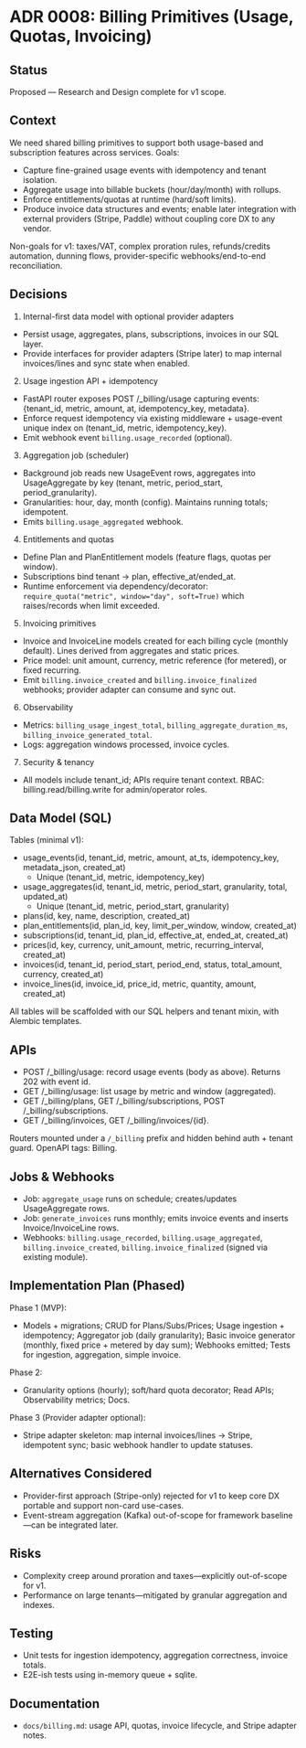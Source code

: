 # ADR 0008: Billing Primitives (Usage, Quotas, Invoicing)

## Status

Proposed — Research and Design complete for v1 scope.

## Context

We need shared billing primitives to support both usage-based and subscription features across services. Goals:
- Capture fine-grained usage events with idempotency and tenant isolation.
- Aggregate usage into billable buckets (hour/day/month) with rollups.
- Enforce entitlements/quotas at runtime (hard/soft limits).
- Produce invoice data structures and events; enable later integration with external providers (Stripe, Paddle) without coupling core DX to any vendor.

Non-goals for v1: taxes/VAT, complex proration rules, refunds/credits automation, dunning flows, provider-specific webhooks/end-to-end reconciliation.

## Decisions

1) Internal-first data model with optional provider adapters
- Persist usage, aggregates, plans, subscriptions, invoices in our SQL layer.
- Provide interfaces for provider adapters (Stripe later) to map internal invoices/lines and sync state when enabled.

2) Usage ingestion API + idempotency
- FastAPI router exposes POST /_billing/usage capturing events: {tenant_id, metric, amount, at, idempotency_key, metadata}.
- Enforce request idempotency via existing middleware + usage-event unique index on (tenant_id, metric, idempotency_key).
- Emit webhook event `billing.usage_recorded` (optional).

3) Aggregation job (scheduler)
- Background job reads new UsageEvent rows, aggregates into UsageAggregate by key (tenant, metric, period_start, period_granularity).
- Granularities: hour, day, month (config). Maintains running totals; idempotent.
- Emits `billing.usage_aggregated` webhook.

4) Entitlements and quotas
- Define Plan and PlanEntitlement models (feature flags, quotas per window).
- Subscriptions bind tenant -> plan, effective_at/ended_at.
- Runtime enforcement via dependency/decorator: `require_quota("metric", window="day", soft=True)` which raises/records when limit exceeded.

5) Invoicing primitives
- Invoice and InvoiceLine models created for each billing cycle (monthly default). Lines derived from aggregates and static prices.
- Price model: unit amount, currency, metric reference (for metered), or fixed recurring.
- Emit `billing.invoice_created` and `billing.invoice_finalized` webhooks; provider adapter can consume and sync out.

6) Observability
- Metrics: `billing_usage_ingest_total`, `billing_aggregate_duration_ms`, `billing_invoice_generated_total`.
- Logs: aggregation windows processed, invoice cycles.

7) Security & tenancy
- All models include tenant_id; APIs require tenant context. RBAC: billing.read/billing.write for admin/operator roles.

## Data Model (SQL)

Tables (minimal v1):
- usage_events(id, tenant_id, metric, amount, at_ts, idempotency_key, metadata_json, created_at)
  - Unique (tenant_id, metric, idempotency_key)
- usage_aggregates(id, tenant_id, metric, period_start, granularity, total, updated_at)
  - Unique (tenant_id, metric, period_start, granularity)
- plans(id, key, name, description, created_at)
- plan_entitlements(id, plan_id, key, limit_per_window, window, created_at)
- subscriptions(id, tenant_id, plan_id, effective_at, ended_at, created_at)
- prices(id, key, currency, unit_amount, metric, recurring_interval, created_at)
- invoices(id, tenant_id, period_start, period_end, status, total_amount, currency, created_at)
- invoice_lines(id, invoice_id, price_id, metric, quantity, amount, created_at)

All tables will be scaffolded with our SQL helpers and tenant mixin, with Alembic templates.

## APIs

- POST /_billing/usage: record usage events (body as above). Returns 202 with event id.
- GET /_billing/usage: list usage by metric and window (aggregated).
- GET /_billing/plans, GET /_billing/subscriptions, POST /_billing/subscriptions.
- GET /_billing/invoices, GET /_billing/invoices/{id}.

Routers mounted under a `/_billing` prefix and hidden behind auth + tenant guard. OpenAPI tags: Billing.

## Jobs & Webhooks

- Job: `aggregate_usage` runs on schedule; creates/updates UsageAggregate rows.
- Job: `generate_invoices` runs monthly; emits invoice events and inserts Invoice/InvoiceLine rows.
- Webhooks: `billing.usage_recorded`, `billing.usage_aggregated`, `billing.invoice_created`, `billing.invoice_finalized` (signed via existing module).

## Implementation Plan (Phased)

Phase 1 (MVP):
- Models + migrations; CRUD for Plans/Subs/Prices; Usage ingestion + idempotency; Aggregator job (daily granularity); Basic invoice generator (monthly, fixed price + metered by day sum); Webhooks emitted; Tests for ingestion, aggregation, simple invoice.

Phase 2:
- Granularity options (hourly); soft/hard quota decorator; Read APIs; Observability metrics; Docs.

Phase 3 (Provider adapter optional):
- Stripe adapter skeleton: map internal invoices/lines -> Stripe, idempotent sync; basic webhook handler to update statuses.

## Alternatives Considered

- Provider-first approach (Stripe-only) rejected for v1 to keep core DX portable and support non-card use-cases.
- Event-stream aggregation (Kafka) out-of-scope for framework baseline—can be integrated later.

## Risks

- Complexity creep around proration and taxes—explicitly out-of-scope for v1.
- Performance on large tenants—mitigated by granular aggregation and indexes.

## Testing

- Unit tests for ingestion idempotency, aggregation correctness, invoice totals.
- E2E-ish tests using in-memory queue + sqlite.

## Documentation

- `docs/billing.md`: usage API, quotas, invoice lifecycle, and Stripe adapter notes.
